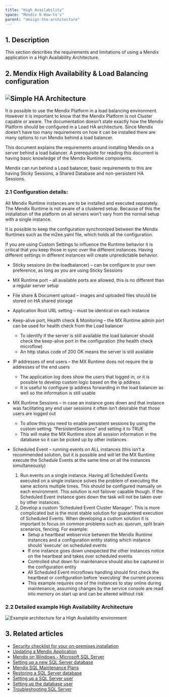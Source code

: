 ```yaml
---
title: "High Availability"
space: "Mendix 6 How-to's"
parent: "design-the-architecture"
---
```

## 1. Description

This section describes the requirements and limitations of using a Mendix application in a High Availability Architecture.

## 2\. Mendix High Availability & Load Balancing configuration

## ![Simple HA Architecture](attachments/18448663/18580722.png)

It is possible to use the Mendix Platform in a load balancing environment. However it is important to know that the Mendix Platform is not Cluster capable or aware. The documentation doesn’t state exactly how the Mendix Platform should be configured in a Load HA architecture. Since Mendix doesn’t have too many requirements on how it can be installed there are many options to run Mendix behind a load balancer.

This document explains the requirements around installing Mendix on a server behind a load balancer. A prerequisite for reading this document is having basic knowledge of the Mendix Runtime components.

Mendix can run behind a Load balancer, basic requirements to this are having Sticky Sessions, a Shared Database and non-persistent HA Sessions.

### 2.1 Configuration details:

All Mendix Runtime instances are to be installed and executed separately. The Mendix Runtime is not aware of a clustered setup. Because of this the installation of the platform on all servers won’t vary from the normal setup with a single instance.

It is possible to keep the configuration synchronized between the Mendix Runtimes such as the m2ee.yaml file, which holds all the configuration.

If you are using Custom Settings to influence the Runtime behavior it is critical that you keep those in sync over the different instances. Having different settings in different instances will create unpredictable behavior.

*   Sticky sessions (in the loadbalancer) – can be configure to your own preference, as long as you are using Sticky Sessions
*   MX Runtime port – all available ports are allowed, this is no different than a regular server setup
*   File share & Document upload – images and uploaded files should be stored on HA shared storage
*   Application Root URL setting – must be identical on each instance
*   Keep-alive port, Health check & Monitoring – the MX Runtime admin port can be used for health check from the Load balancer
    * To identify if the server is still available the load balancer should check the keep-alive port in the configuration (the health check microflow)
    * An http status code of 200 OK means the server is still available
*   IP addresses of end users – the MX Runtime does not require the ip addresses of the end users
    * The application log does show the users that logged in, or it is possible to develop custom logic based on the ip address
    * It is useful to configure ip address forwarding in the load balancer as well so the information is still usable
*   MX Runtime Sessions – in case an instance goes down and that instance was facilitating any end user sessions it often isn’t desirable that those users are logged out
    * To allow this you need to enable persistent sessions by using the custom setting: “PersistentSessions” and setting it to TRUE
    * This will make the MX Runtime store all session information in the database so it can be picked up by other instances
*   Scheduled Event – running events on ALL instances (this isn’t a recommended solution, but it is possible and will let the MX Runtime execute the Schedule Events at the same time on all the instances simultaneously)

    1.  Run events on a single instance. Having all Scheduled Events executed on a single instance solves the problem of executing the same actions multiple times. This should be configured manually on each environment. This solution is not failover capable though. If the Scheduled Event instance goes down the task will not be taken over by other instances.
    2.  Develop a custom ‘Scheduled Event Cluster Manager’. This is more complicated but is the most stable solution for guaranteed execution of Scheduled Events. When developing a custom solution it is important to focus on common problems such as: quorum, split brain scenarios, fencing. For example:
        * Setup a heartbeat webservice between the Mendix Runtime instances and a configuration entity stating which instance should 'execute' on scheduled events
        * If one instance goes down unexpected the other instances notice on the heartbeat and takes over scheduled events
        * Controlled shut down for maintenance should also be captured in the configuration entity
        * All Scheduled Event microflows handling should first check the heartbeat or configuration before 'executing' the current process
        * This example requires one of the instances to stay online during maintenance, assuming changes by the service console are read into memory on start up and can be altered without risk

### 2.2 Detailed example High Availability Architecture

![Example architecture for a High Availability environment](attachments/18448663/18580721.jpg)

## 3\. Related articles

*   [Security checklist for your on-premises installation](security-checklist-for-your-on-premises-installation)
*   [Updating a Mendix Application](updating-a-mendix-application)
*   [Mendix on Windows - Microsoft SQL Server](mendix-on-windows-microsoft-sql-server)
*   [Setting up a new SQL Server database](setting-up-a-new-sql-server-database)
*   [Mendix SQL Maintenance Plans](mendix-sql-maintenance-plans)
*   [Restoring a SQL Server database](restoring-a-sql-server-database)
*   [Setting up a SQL Server user](setting-up-a-sql-server-user)
*   [Setting up the database user](setting-up-the-database-user)
*   [Troubleshooting SQL Server](troubleshooting-sql-server)
